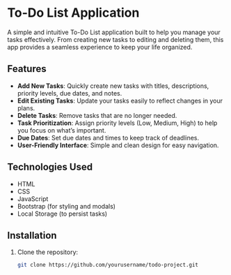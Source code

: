 # To-Do List Application

A simple and intuitive To-Do List application built to help you manage your tasks effectively. From creating new tasks to editing and deleting them, this app provides a seamless experience to keep your life organized.

## Features

- **Add New Tasks**: Quickly create new tasks with titles, descriptions, priority levels, due dates, and notes.
- **Edit Existing Tasks**: Update your tasks easily to reflect changes in your plans.
- **Delete Tasks**: Remove tasks that are no longer needed.
- **Task Prioritization**: Assign priority levels (Low, Medium, High) to help you focus on what’s important.
- **Due Dates**: Set due dates and times to keep track of deadlines.
- **User-Friendly Interface**: Simple and clean design for easy navigation.

## Technologies Used

- HTML
- CSS
- JavaScript
- Bootstrap (for styling and modals)
- Local Storage (to persist tasks)

## Installation

1. Clone the repository:
   ```bash
   git clone https://github.com/yourusername/todo-project.git
